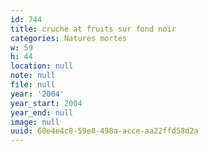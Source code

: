 ```yaml
---
id: 744
title: cruche at fruits sur fond noir
categories: Natures mortes
w: 59
h: 44
location: null
note: null
file: null
year: '2004'
year_start: 2004
year_end: null
image: null
uuid: 60e4e4c8-59e8-498a-acce-aa22ffd58d2a
---
```


